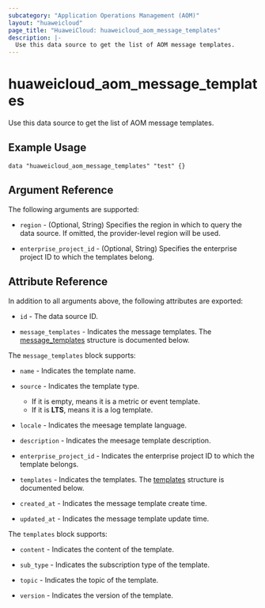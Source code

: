 ```yaml
---
subcategory: "Application Operations Management (AOM)"
layout: "huaweicloud"
page_title: "HuaweiCloud: huaweicloud_aom_message_templates"
description: |-
  Use this data source to get the list of AOM message templates.
---
```


# huaweicloud_aom_message_templates

Use this data source to get the list of AOM message templates.

## Example Usage

```hcl
data "huaweicloud_aom_message_templates" "test" {}
```

## Argument Reference

The following arguments are supported:

* `region` - (Optional, String) Specifies the region in which to query the data source.
  If omitted, the provider-level region will be used.

* `enterprise_project_id` - (Optional, String) Specifies the enterprise project ID to which the templates belong.

## Attribute Reference

In addition to all arguments above, the following attributes are exported:

* `id` - The data source ID.

* `message_templates` - Indicates the message templates.
  The [message_templates](#attrblock--message_templates) structure is documented below.

<a name="attrblock--message_templates"></a>
The `message_templates` block supports:

* `name` - Indicates the template name.

* `source` - Indicates the template type.
  + If it is empty, means it is a metric or event template.
  + If it is **LTS**, means it is a log template.

* `locale` - Indicates the meesage template language.

* `description` - Indicates the meesage template description.

* `enterprise_project_id` - Indicates the enterprise project ID to which the template belongs.

* `templates` - Indicates the templates.
  The [templates](#attrblock--message_templates--templates) structure is documented below.

* `created_at` - Indicates the message template create time.

* `updated_at` - Indicates the message template update time.

<a name="attrblock--message_templates--templates"></a>
The `templates` block supports:

* `content` - Indicates the content of the template.

* `sub_type` - Indicates the subscription type of the template.

* `topic` - Indicates the topic of the template.

* `version` - Indicates the version of the template.
